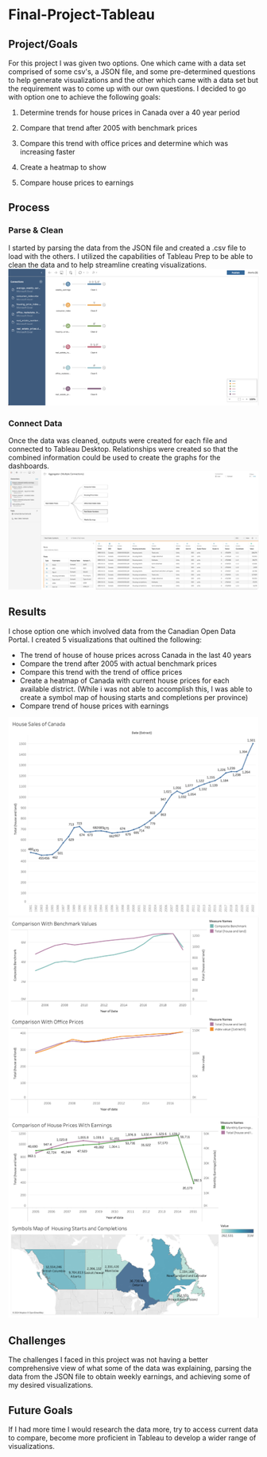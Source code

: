 # Final-Project-Tableau

## Project/Goals
For this project I was given two options. One which came with a data set comprised of some csv's, a JSON file, and some pre-determined questions to help generate visualizations and the other which came with a data set but the requirement was to come up with our own questions. I decided to go with option one to achieve the following goals:


1. Determine trends for house prices in Canada over a 40 year period

2. Compare that trend after 2005 with benchmark prices

3. Compare this trend with office prices and determine which was increasing faster

4. Create a heatmap to show

5. Compare house prices to earnings

## Process
### Parse & Clean
I started by parsing the data from the JSON file and created a .csv file to load with the others. I utilized the capabilities of Tableau Prep to be able to clean the data and to help streamline creating visualizations. 
<img src="images/Clean Steps.png" alt="Tableau Prep">

### Connect Data
Once the data was cleaned, outputs were created for each file and connected to Tableau Desktop. Relationships were created so that the combined information could be used to create the graphs for the dashboards.
<img src="images/Connect Data.png" alt="Tableau Desktop">


## Results
I chose option one which involved data from the Canadian Open Data Portal. I created 5 visualizations that oultined the following:
 - The trend of house of house prices across Canada in the last 40 years
 - Compare the trend after 2005 with actual benchmark prices
 - Compare this trend with the trend of office prices
 - Create a heatmap of Canada with current house prices for each available district. (While i was not able to accomplish this, I was able to create a symbol map of housing starts and completions per province)
 - Compare trend of house prices with earnings

<img src="images/Dashboard 1.png" alt="Tableau Desktop">
<img src="images/Dashboard 2.png" alt="Tableau Desktop">
<img src="images/Dashboard 3.png" alt="Tableau Desktop">


   

## Challenges 
The challenges I faced in this project was not having a better comprehensive view of what some of the data was explaining, parsing the data from the JSON file to obtain weekly earnings, and achieving some of my desired visualizations. 

## Future Goals
If I had more time I would research the data more, try to access current data to compare, become more proficient in Tableau to develop a wider range of visualizations.
